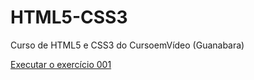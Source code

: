 # HTML5-CSS3
 Curso de HTML5 e CSS3 do CursoemVídeo (Guanabara)

<a href="https://henriquemenezescg.github.io/HTML5-CSS3/exercicios/ex001/index.html"> Executar o exercício 001</a>